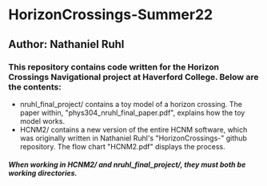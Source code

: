 # HorizonCrossings-Summer22

## Author: Nathaniel Ruhl

### This repository contains code written for the Horizon Crossings Navigational project at Haverford College. Below are the contents:

- nruhl_final_project/ contains a toy model of a horizon crossing. The paper within, "phys304_nruhl_final_paper.pdf", explains how the toy model works.
- HCNM2/ contains a new version of the entire HCNM software, which was originally written in Nathaniel Ruhl's "HorizonCrossings-" github repository. The flow chart "HCNM2.pdf" displays the process.

##### When working in HCNM2/ and nruhl_final_project/, they must both be working directories.
